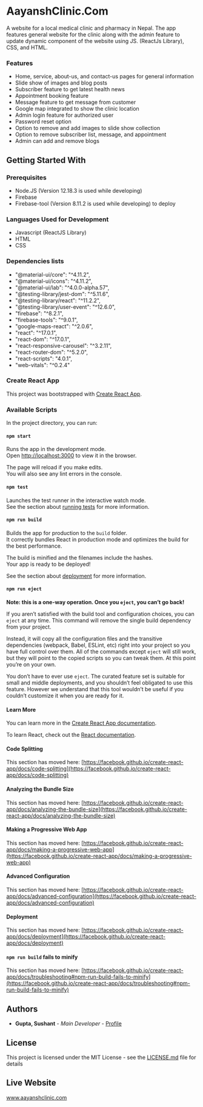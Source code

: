 # AayanshClinic.Com
A website for a local medical clinic and pharmacy in Nepal. The app features general website for the clinic along with the admin feature to update dynamic component of the website using JS. (ReactJs Library), CSS, and HTML.


### Features
* Home, service, about-us, and contact-us pages for general information 
* Slide show of images and blog posts
* Subscriber feature to get latest health news
* Appointment booking feature
* Message feature to get message from customer
* Google map integrated to show the clinic location
* Admin login feature for authorized user
* Password reset option
* Option to remove and add images to slide show collection
* Option to remove subscriber list, message, and appointment
* Admin can add and remove blogs


## Getting Started With

### Prerequisites

- Node.JS (Version 12.18.3 is used while developing)
- Firebase
- Firebase-tool (Version 8.11.2 is used while developing) to deploy

### Languages Used for Development

- Javascript (ReactJS Library)
- HTML
- CSS

### Dependencies lists

- "@material-ui/core": "^4.11.2",
- "@material-ui/icons": "^4.11.2",
- "@material-ui/lab": "^4.0.0-alpha.57",
- "@testing-library/jest-dom": "^5.11.6",
- "@testing-library/react": "^11.2.2",
- "@testing-library/user-event": "^12.6.0",
- "firebase": "^8.2.1",
- "firebase-tools": "^9.0.1",
- "google-maps-react": "^2.0.6",
- "react": "^17.0.1",
- "react-dom": "^17.0.1",
- "react-responsive-carousel": "^3.2.11",
- "react-router-dom": "^5.2.0",
- "react-scripts": "4.0.1",
- "web-vitals": "^0.2.4"

### Create React App

This project was bootstrapped with [Create React App](https://github.com/facebook/create-react-app).

### Available Scripts

In the project directory, you can run:

#### `npm start`

Runs the app in the development mode.\
Open [http://localhost:3000](http://localhost:3000) to view it in the browser.

The page will reload if you make edits.\
You will also see any lint errors in the console.

#### `npm test`

Launches the test runner in the interactive watch mode.\
See the section about [running tests](https://facebook.github.io/create-react-app/docs/running-tests) for more information.

#### `npm run build`

Builds the app for production to the `build` folder.\
It correctly bundles React in production mode and optimizes the build for the best performance.

The build is minified and the filenames include the hashes.\
Your app is ready to be deployed!

See the section about [deployment](https://facebook.github.io/create-react-app/docs/deployment) for more information.

#### `npm run eject`

**Note: this is a one-way operation. Once you `eject`, you can’t go back!**

If you aren’t satisfied with the build tool and configuration choices, you can `eject` at any time. This command will remove the single build dependency from your project.

Instead, it will copy all the configuration files and the transitive dependencies (webpack, Babel, ESLint, etc) right into your project so you have full control over them. All of the commands except `eject` will still work, but they will point to the copied scripts so you can tweak them. At this point you’re on your own.

You don’t have to ever use `eject`. The curated feature set is suitable for small and middle deployments, and you shouldn’t feel obligated to use this feature. However we understand that this tool wouldn’t be useful if you couldn’t customize it when you are ready for it.

#### Learn More

You can learn more in the [Create React App documentation](https://facebook.github.io/create-react-app/docs/getting-started).

To learn React, check out the [React documentation](https://reactjs.org/).

#### Code Splitting

This section has moved here: [https://facebook.github.io/create-react-app/docs/code-splitting](https://facebook.github.io/create-react-app/docs/code-splitting)

#### Analyzing the Bundle Size

This section has moved here: [https://facebook.github.io/create-react-app/docs/analyzing-the-bundle-size](https://facebook.github.io/create-react-app/docs/analyzing-the-bundle-size)

#### Making a Progressive Web App

This section has moved here: [https://facebook.github.io/create-react-app/docs/making-a-progressive-web-app](https://facebook.github.io/create-react-app/docs/making-a-progressive-web-app)

#### Advanced Configuration

This section has moved here: [https://facebook.github.io/create-react-app/docs/advanced-configuration](https://facebook.github.io/create-react-app/docs/advanced-configuration)

#### Deployment

This section has moved here: [https://facebook.github.io/create-react-app/docs/deployment](https://facebook.github.io/create-react-app/docs/deployment)

#### `npm run build` fails to minify

This section has moved here: [https://facebook.github.io/create-react-app/docs/troubleshooting#npm-run-build-fails-to-minify](https://facebook.github.io/create-react-app/docs/troubleshooting#npm-run-build-fails-to-minify)


## Authors

* **Gupta, Sushant** - *Main Developer* - [Profile](https://github.com/sushantcode)


## License

This project is licensed under the MIT License - see the [LICENSE.md](https://github.com/sushantcode/AayanshClinic/blob/main/LICENSE) file for details


## Live Website
www.aayanshclinic.com
